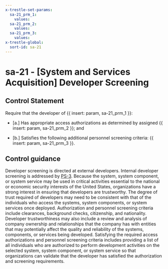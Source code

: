 ```yaml
---
x-trestle-set-params:
  sa-21_prm_1:
    values:
  sa-21_prm_2:
    values:
  sa-21_prm_3:
    values:
x-trestle-global:
  sort-id: sa-21
---
```


# sa-21 - \[System and Services Acquisition\] Developer Screening

## Control Statement

Require that the developer of {{ insert: param, sa-21_prm_1 }}:

- \[a.\] Has appropriate access authorizations as determined by assigned {{ insert: param, sa-21_prm_2 }}; and

- \[b.\] Satisfies the following additional personnel screening criteria: {{ insert: param, sa-21_prm_3 }}.

## Control guidance

Developer screening is directed at external developers. Internal developer screening is addressed by [PS-3](#ps-3). Because the system, system component, or system service may be used in critical activities essential to the national or economic security interests of the United States, organizations have a strong interest in ensuring that developers are trustworthy. The degree of trust required of developers may need to be consistent with that of the individuals who access the systems, system components, or system services once deployed. Authorization and personnel screening criteria include clearances, background checks, citizenship, and nationality. Developer trustworthiness may also include a review and analysis of company ownership and relationships that the company has with entities that may potentially affect the quality and reliability of the systems, components, or services being developed. Satisfying the required access authorizations and personnel screening criteria includes providing a list of all individuals who are authorized to perform development activities on the selected system, system component, or system service so that organizations can validate that the developer has satisfied the authorization and screening requirements.
